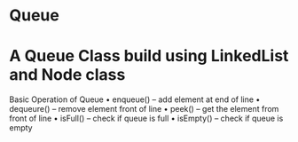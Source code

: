# Queue
# A Queue Class build using LinkedList and Node class

  Basic Operation of Queue
•	enqueue() – add element at end of line
•	dequeure() – remove element front of line
•	peek() – get the element from front of line
•	isFull() – check if queue is full
•	isEmpty() – check if queue is empty
